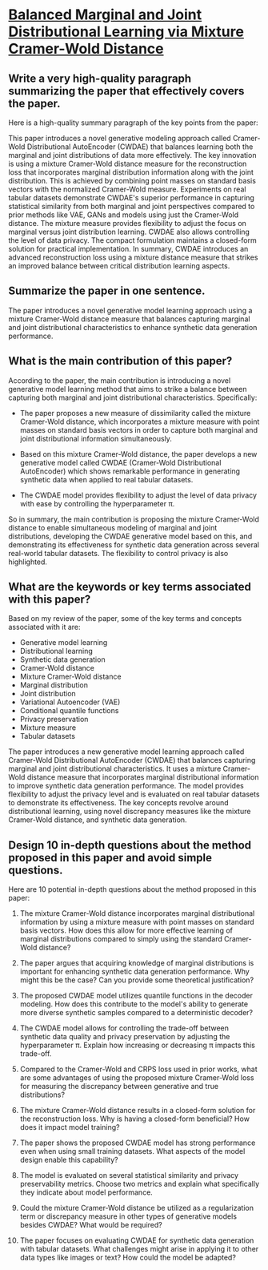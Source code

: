 # [Balanced Marginal and Joint Distributional Learning via Mixture   Cramer-Wold Distance](https://arxiv.org/abs/2312.03307)

## Write a very high-quality paragraph summarizing the paper that effectively covers the paper.

 Here is a high-quality summary paragraph of the key points from the paper:

This paper introduces a novel generative modeling approach called Cramer-Wold Distributional AutoEncoder (CWDAE) that balances learning both the marginal and joint distributions of data more effectively. The key innovation is using a mixture Cramer-Wold distance measure for the reconstruction loss that incorporates marginal distribution information along with the joint distribution. This is achieved by combining point masses on standard basis vectors with the normalized Cramer-Wold measure. Experiments on real tabular datasets demonstrate CWDAE's superior performance in capturing statistical similarity from both marginal and joint perspectives compared to prior methods like VAE, GANs and models using just the Cramer-Wold distance. The mixture measure provides flexibility to adjust the focus on marginal versus joint distribution learning. CWDAE also allows controlling the level of data privacy. The compact formulation maintains a closed-form solution for practical implementation. In summary, CWDAE introduces an advanced reconstruction loss using a mixture distance measure that strikes an improved balance between critical distribution learning aspects.


## Summarize the paper in one sentence.

 The paper introduces a novel generative model learning approach using a mixture Cramer-Wold distance measure that balances capturing marginal and joint distributional characteristics to enhance synthetic data generation performance.


## What is the main contribution of this paper?

 According to the paper, the main contribution is introducing a novel generative model learning method that aims to strike a balance between capturing both marginal and joint distributional characteristics. Specifically:

- The paper proposes a new measure of dissimilarity called the mixture Cramer-Wold distance, which incorporates a mixture measure with point masses on standard basis vectors in order to capture both marginal and joint distributional information simultaneously. 

- Based on this mixture Cramer-Wold distance, the paper develops a new generative model called CWDAE (Cramer-Wold Distributional AutoEncoder) which shows remarkable performance in generating synthetic data when applied to real tabular datasets. 

- The CWDAE model provides flexibility to adjust the level of data privacy with ease by controlling the hyperparameter π.

So in summary, the main contribution is proposing the mixture Cramer-Wold distance to enable simultaneous modeling of marginal and joint distributions, developing the CWDAE generative model based on this, and demonstrating its effectiveness for synthetic data generation across several real-world tabular datasets. The flexibility to control privacy is also highlighted.


## What are the keywords or key terms associated with this paper?

 Based on my review of the paper, some of the key terms and concepts associated with it are:

- Generative model learning
- Distributional learning
- Synthetic data generation
- Cramer-Wold distance
- Mixture Cramer-Wold distance
- Marginal distribution
- Joint distribution  
- Variational Autoencoder (VAE)
- Conditional quantile functions
- Privacy preservation
- Mixture measure
- Tabular datasets

The paper introduces a new generative model learning approach called Cramer-Wold Distributional AutoEncoder (CWDAE) that balances capturing marginal and joint distributional characteristics. It uses a mixture Cramer-Wold distance measure that incorporates marginal distributional information to improve synthetic data generation performance. The model provides flexibility to adjust the privacy level and is evaluated on real tabular datasets to demonstrate its effectiveness. The key concepts revolve around distributional learning, using novel discrepancy measures like the mixture Cramer-Wold distance, and synthetic data generation.


## Design 10 in-depth questions about the method proposed in this paper and avoid simple questions.

 Here are 10 potential in-depth questions about the method proposed in this paper:

1. The mixture Cramer-Wold distance incorporates marginal distributional information by using a mixture measure with point masses on standard basis vectors. How does this allow for more effective learning of marginal distributions compared to simply using the standard Cramer-Wold distance?

2. The paper argues that acquiring knowledge of marginal distributions is important for enhancing synthetic data generation performance. Why might this be the case? Can you provide some theoretical justification?

3. The proposed CWDAE model utilizes quantile functions in the decoder modeling. How does this contribute to the model's ability to generate more diverse synthetic samples compared to a deterministic decoder?

4. The CWDAE model allows for controlling the trade-off between synthetic data quality and privacy preservation by adjusting the hyperparameter π. Explain how increasing or decreasing π impacts this trade-off.

5. Compared to the Cramer-Wold and CRPS loss used in prior works, what are some advantages of using the proposed mixture Cramer-Wold loss for measuring the discrepancy between generative and true distributions?

6. The mixture Cramer-Wold distance results in a closed-form solution for the reconstruction loss. Why is having a closed-form beneficial? How does it impact model training?

7. The paper shows the proposed CWDAE model has strong performance even when using small training datasets. What aspects of the model design enable this capability?

8. The model is evaluated on several statistical similarity and privacy preservability metrics. Choose two metrics and explain what specifically they indicate about model performance.  

9. Could the mixture Cramer-Wold distance be utilized as a regularization term or discrepancy measure in other types of generative models besides CWDAE? What would be required?

10. The paper focuses on evaluating CWDAE for synthetic data generation with tabular datasets. What challenges might arise in applying it to other data types like images or text? How could the model be adapted?
